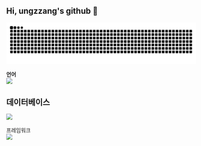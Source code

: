 ## Hi, ungzzang's github 👋

<!--
**ungzzang/ungzzang** is a ✨ _special_ ✨ repository because its `README.md` (this file) appears on your GitHub profile.

Here are some ideas to get you started:

- 🔭 I’m currently working on ...
- 🌱 I’m currently learning ...
- 👯 I’m looking to collaborate on ...
- 🤔 I’m looking for help with ...
- 💬 Ask me about ...
- 📫 How to reach me: ...
- 😄 Pronouns: ...
- ⚡ Fun fact: ...
-->
![snake gif](https://github.com/ungzzang/ungzzang/blob/output/github-contribution-grid-snake.svg)

**언어**</br>
![](https://img.shields.io/badge/Java-ED8B00?style=for-the-badge&logo=openjdk&logoColor=white) 

## 데이터베이스</br>
![](https://img.shields.io/badge/MySQL-00000F?style=for-the-badge&logo=mysql&logoColor=white) 

프레임워크</br>
![](https://img.shields.io/badge/Spring-6DB33F?style=for-the-badge&logo=spring&logoColor=white) 


